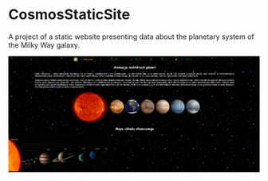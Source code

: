 # CosmosStaticSite

A project of a static website presenting data about the planetary system of the Milky Way galaxy.

![alt text](https://github.com/Korag/DocumentationImages/blob/master/CosmosStaticSite/CosmosStaticSite_1.PNG "Website")

